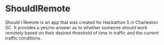 # ShouldIRemote

Should I Remote is an app that was created for Hackathon 5 in Charleston SC. It provides a yes/no answer as to whether
someone should work remotely based on their desired threshold of time in traffic and the current traffic conditions.
